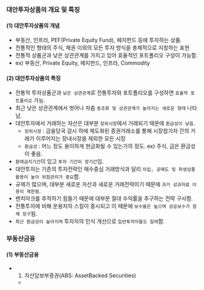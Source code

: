 
### 대안투자상품의 개요 및 특징
#### (1) 대안투자상품의 개념
- 부동산, 인프라, PEF(Private Equity Fund), 헤지펀드 등에 투자하는 상품.
- 전통적인 형태의 주식, 채권 이외의 모든 투자 방식을 총체적으로 지칭하는 표현
- 전통적 상품군과 낮은 상관관계를 가지고 있어 효율적인 포트폴리오 구성이 가능함.
- ex) 부동산, Private Equity, 헤지펀드, 인프라, Commodity
#### (2) 대안투자상품의 특징
- 전통적 투자상품군과 `낮은 상관관계`로 전통투자와 포트폴리오를 구성하면 `효율적 포트폴리오` 가능.
- 최근 낮은 상관관계에서 벗어나 차츰 `동조화 및 상관관계가 높아지는 새로운 형태` 나타남.
- 대안투자에서 거래하는 자산은 대부분 `장외시장`에서 거래되기 때문에 `환금성이 낮음`.
	- `장외시장` : 금융당국 감시 하에 제도화된 증권거래소를 통해 시장참가자 간의 거래가 이루어지는 장내시장을 제외한 모든 시장
	- `환금성` : 어느 정도 용이하게 현금화될 수 있는가의 정도. ex) 주식, 금은 환금성이 좋음.
- `환매금지기간`이 있고 `투자 기간이 장기간`임.
- 대안투자는 기존의 투자전략인 매수중심 거래방식과 달리 `차입, 공매도 및 파생상품 활용이 높아 위험관리가 중요`함.
- 규제가 많으며, 대부분 새로운 자산과 새로운 거래전략이기 때문에 `과거 성과자료 이용이 제한됨`.
- 벤치마크를 추적하기 힘들기 때문에 대부분 절대 수익률을 추구하는 전략 구사함.
- 전통투자에 비해 운용자의 스킬이 중시되고 이 때문에 `보수율은 높으며 성공보수가 함께 징구`됨.
- `최근 환금성이 높아지며` 투자자의 인식 개선으로 `일반투자자들도 참여`함.

### 부동산금융
#### (1) 부동산금융
- 1. 자산담보부증권(ABS: AssetBacked Securities)
	- 
